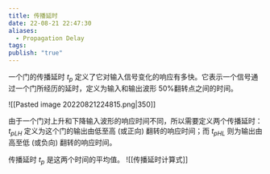 ```yaml
---
title: 传播延时
date: 22-08-21 22:47:30
aliases:
  - Propagation Delay
tags: 
publish: "true"
---
```

一个门的传播延时 $t_{p}$ 定义了它对输入信号变化的响应有多快。它表示一个信号通过一个门所经历的延时，定义为输入和输出波形 50%翻转点之间的时间。

![[Pasted image 20220821224815.png|350]]

由于一个门对上升和下降输入波形的响应时间不同，所以需要定义两个传播延时：$t_{pLH}$ 定义为这个门的输出由低至高 (或正向) 翻转的响应时间；而 $t_{pHL}$ 则为输出由高至低 (或负向) 翻转的响应时间。

传播延时 $t_{p}$ 是这两个时间的平均值。
![[传播延时计算式]]
